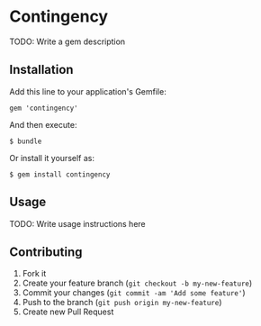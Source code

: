 # Contingency

TODO: Write a gem description

## Installation

Add this line to your application's Gemfile:

    gem 'contingency'

And then execute:

    $ bundle

Or install it yourself as:

    $ gem install contingency

## Usage

TODO: Write usage instructions here

## Contributing

1. Fork it
2. Create your feature branch (`git checkout -b my-new-feature`)
3. Commit your changes (`git commit -am 'Add some feature'`)
4. Push to the branch (`git push origin my-new-feature`)
5. Create new Pull Request
